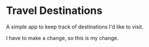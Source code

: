 # Travel Destinations

A simple app to keep track of destinations I'd like to visit.

I have to make a change, so this is my change.
